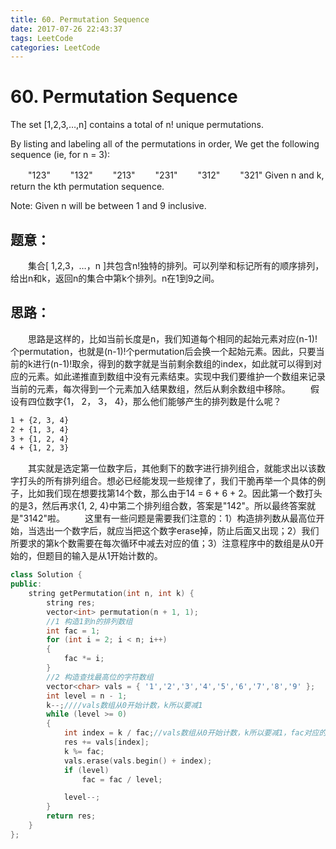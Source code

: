 ```yaml
---
title: 60. Permutation Sequence
date: 2017-07-26 22:43:37
tags: LeetCode
categories: LeetCode
---
```


# 60. Permutation Sequence

The set [1,2,3,…,n] contains a total of n! unique permutations.

By listing and labeling all of the permutations in order,
We get the following sequence (ie, for n = 3):

　　"123"
　　"132"
　　"213"
　　"231"
　　"312"
　　"321"
Given n and k, return the kth permutation sequence.

Note: Given n will be between 1 and 9 inclusive.

<!--more-->

## 题意：

　　集合[ 1,2,3，…，n ]共包含n!独特的排列。可以列举和标记所有的顺序排列，给出n和k，返回n的集合中第k个排列。n在1到9之间。

## 思路：

　　思路是这样的，比如当前长度是n，我们知道每个相同的起始元素对应(n-1)!个permutation，也就是(n-1)!个permutation后会换一个起始元素。因此，只要当前的k进行(n-1)!取余，得到的数字就是当前剩余数组的index，如此就可以得到对应的元素。如此递推直到数组中没有元素结束。实现中我们要维护一个数组来记录当前的元素，每次得到一个元素加入结果数组，然后从剩余数组中移除。
　　假设有四位数字{1， 2， 3， 4}，那么他们能够产生的排列数是什么呢？

```markdown
1 + {2, 3, 4}
2 + {1, 3, 4}
3 + {1, 2, 4}
4 + {1, 2, 3}
```
　　其实就是选定第一位数字后，其他剩下的数字进行排列组合，就能求出以该数字打头的所有排列组合。想必已经能发现一些规律了，我们干脆再举一个具体的例子，比如我们现在想要找第14个数，那么由于14 = 6 + 6 + 2。因此第一个数打头的是3，然后再求{1, 2, 4}中第二个排列组合数，答案是"142"。所以最终答案就是"3142"啦。
　　这里有一些问题是需要我们注意的：1）构造排列数从最高位开始，当选出一个数字后，就应当把这个数字erase掉，防止后面又出现；2）我们所要求的第k个数需要在每次循环中减去对应的值；3）注意程序中的数组是从0开始的，但题目的输入是从1开始计数的。

```c++
class Solution {
public:
	string getPermutation(int n, int k) {
		string res;
		vector<int> permutation(n + 1, 1);
		//1 构造1到n的排列数组
		int fac = 1;
		for (int i = 2; i < n; i++)
		{
			fac *= i;
		}
		//2 构造查找最高位的字符数组
		vector<char> vals = { '1','2','3','4','5','6','7','8','9' };
		int level = n - 1;
		k--;////vals数组从0开始计数，k所以要减1
		while (level >= 0)
		{
			int index = k / fac;//vals数组从0开始计数，k所以要减1，fac对应的是去掉最高位后后面n-1位的排列数
			res += vals[index];
			k %= fac;
			vals.erase(vals.begin() + index);
			if (level)
				fac = fac / level;

			level--;
		}
		return res;
	}
};
```